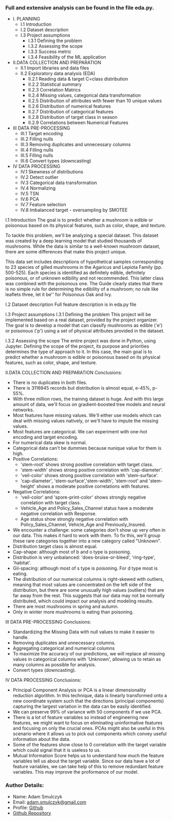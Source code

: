 ### Full and extensive analysis can be found in the file eda.py.

* I. PLANNING
    * I.1 Introduction
    * I.2 Dataset description
    * I.3 Project assumptions
        * I.3.1 Defining the problem
        * I.3.2 Assessing the scope
        * I.3.3 Success metric
        * I.3.4 Feasibility of the ML application
* II.DATA COLLECTION AND PREPARATION
    * II.1 Import libraries and data files
    * II.2 Exploratory data analysis (EDA)
        * II.2.1 Reading data & target C=class distribution
        * II.2.2 Statistical summary
        * II.2.3 Correlation Matrics
        * II.2.4 Missing values, categorical data transformation
        * II.2.5 Distribution of attributes with fewer than 10 unique values
        * II.2.6 Distribution of numerical features
        * II.2.7 Distribution of categorical features
        * II.2.8 Distribution of target class in season
        * II.2.9 Correlations between Numerical Features
* III DATA PRE-PROCESSING
    * III.1 Target encoding
    * III.2 Filling nulls
    * III.3 Removing duplicates and unnecessary columns
    * III.4 Filling nulls
    * III.5 Filling nulls
    * III.6 Convert types (downcasting)
* IV DATA PROCESSING
    * IV.1 Skewness of distributions
    * IV.2 Detect outlier
    * IV.3 Categorical data transformation
    * IV.4 Normalizing
    * IV.5 TSN
    * IV.6 PCA
    * IV.7 Feature selection
    * IV.8 Imbalanced target - oversampling by SMOTEE
   
   
I.1 Introduction
The goal is to predict whether a mushroom is edible or poisonous based on its physical features, such as color, shape, and texture.

To tackle this problem, we'll be analyzing a special dataset. This dataset was created by a deep learning model that studied thousands of mushrooms. While the data is similar to a well-known mushroom dataset, there are some differences that make this project unique.

This data set includes descriptions of hypothetical samples corresponding to 23 species of gilled mushrooms in the Agaricus and Lepiota Family (pp. 500-525). Each species is identified as definitely edible, definitely poisonous, or of unknown edibility and not recommended. This latter class was combined with the poisonous one. The Guide clearly states that there is no simple rule for determining the edibility of a mushroom; no rule like leaflets three, let it be'' for Poisonous Oak and Ivy.

I.2 Dataset description
Full feature description is in eda.py file

I.3 Project assumptions
I.3.1 Defining the problem
This project will be implemented based on a real dataset, provided by the project organizer. The goal is to develop a model that can classify mushrooms as edible ('e') or poisonous ('p') using a set of physical attributes provided in the dataset.

I.3.2 Assessing the scope
The entire project was done in Python, using Jupyter. Defining the scope of the project, its purpose and priorities determines the type of approach to it. In this case, the main goal is to predict whether a mushroom is edible or poisonous based on its physical features, such as color, shape, and texture.

II.DATA COLLECTION AND PREPARATION
Conclusions:
* There is no duplicates in both files.
* There is 3116945 records but distribution is almost equal, e-45%, p-55%.
* With three million rows, the training dataset is huge. And with this large amount of data, we'll focus on gradient-boosted tree models and neural networks.
* Most features have missing values. We'll either use models which can deal with missing values natively, or we'll have to impute the missing values.
* Most features are categorical. We can experiment with one-hot encoding and target encoding.
* For numerical data skew is normal.
* Categorical data can't be dummies because nunique value for them is high.
* Positive Correlations:
    * 'stem-root' shows strong positive correlation with target class.
    * 'stem-width' shows strong positive correlation with 'cap-diameter'.
    * 'veil-color' shows strong positive correlation with 'stem-surface'.
    * 'cap-diameter', 'stem-surface','stem-width', 'stem-root' and 'stem-height' shows a moderate positive correlations with features.
* Negative Correlations:
    * 'veil-color' and 'spore-print-color' shows strongly negative correlation with target class.
    * Vehicle_Age and Policy_Sales_Channel status have a moderate negative correlation with Response.
    * Age status show strongly negative correlation with Policy_Sales_Channel, Vehicle_Age and Previously_Insured.
* We encounter a challenge: some categories don't show up very often in our data. This makes it hard to work with them. To fix this, we'll group these rare categories together into a new category called "Unknown".
* Distribution target class is almost equal.
* Cap-shape: although most of b and o type is poisoning.
* Distribution is very unbalanced: 'does-bruise-or-bleed', 'ring-type', 'habitat'.
* Gil-spacing: although most of s type is poisoning. For d type most is eating.
* The distribution of our numerical columns is right-skewed with outliers, meaning that most values are concentrated on the left side of the distribution, but there are some unusually high values (outliers) that are far away from the rest. This suggests that our data may not be normally distributed, which could impact our analysis and modeling results.
* There are most mushrooms in spring and autumn.
* Only in winter more mushrooms is eating than poisoning.

III DATA PRE-PROCESSING
Conclusions:
* Standardizing the Missing Data with null values to make it easier to handle.
* Removing duplicates and unnecessary columns.
* Aggregating categorical and numerical columns
* To maximize the accuracy of our predictions, we will replace all missing values in categorical columns with 'Unknown', allowing us to retain as many columns as possible for analysis.
* Convert types (downcasting).

IV DATA PROCESSING
Conclusions:
* Principal Component Analysis or PCA is a linear dimensionality reduction algorithm. In this technique, data is linearly transformed onto a new coordinate system such that the directions (principal components) capturing the largest variation in the data can be easily identified.
* We can preserve 99% of variance with 50 components if we use PCA.
* There is a lot of feature variables so instead of engineering new features, we might want to focus on eliminating uninformative features and focusing on only the crucial ones. PCAs might also be useful in this scenario where it allows us to pick out components which convey useful information about the data.
* Some of the features show close to 0 correlation with the target variable which could signal that it is useless to us.
* Mutual Information Score helps us to understand how much the feature variables tell us about the target variable.
Since our data have a lot of feature variables, we can take help of this to remove redundant feature variables. This may improve the proformance of our model.


### Author Details:
- Name: Adam Smulczyk
- Email: adam.smulczyk@gmail.com
- Profile: [Github](https://github.com/AdamSmulczyk)
- [Github Repository](https://github.com/AdamSmulczyk/014_Poisonous_Mushrooms)